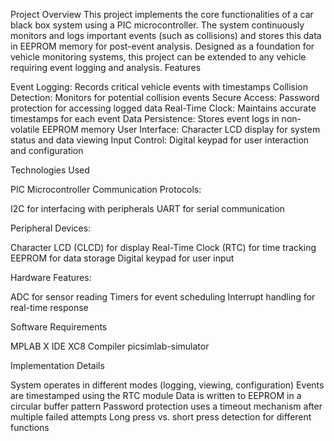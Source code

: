 Project Overview
This project implements the core functionalities of a car black box system using a PIC microcontroller. The system continuously monitors and logs important events (such as collisions) and stores this data in EEPROM memory for post-event analysis. Designed as a foundation for vehicle monitoring systems, this project can be extended to any vehicle requiring event logging and analysis.
Features

Event Logging: Records critical vehicle events with timestamps
Collision Detection: Monitors for potential collision events
Secure Access: Password protection for accessing logged data
Real-Time Clock: Maintains accurate timestamps for each event
Data Persistence: Stores event logs in non-volatile EEPROM memory
User Interface: Character LCD display for system status and data viewing
Input Control: Digital keypad for user interaction and configuration

Technologies Used

PIC Microcontroller
Communication Protocols:

I2C for interfacing with peripherals
UART for serial communication


Peripheral Devices:

Character LCD (CLCD) for display
Real-Time Clock (RTC) for time tracking
EEPROM for data storage
Digital keypad for user input


Hardware Features:

ADC for sensor reading
Timers for event scheduling
Interrupt handling for real-time response

Software Requirements

MPLAB X IDE
XC8 Compiler
picsimlab-simulator

Implementation Details

System operates in different modes (logging, viewing, configuration)
Events are timestamped using the RTC module
Data is written to EEPROM in a circular buffer pattern
Password protection uses a timeout mechanism after multiple failed attempts
Long press vs. short press detection for different functions
